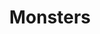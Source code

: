 ---
title: "Monsters"
draft: false
slug: "monsters"
weight: "132"

thumbnail: [
	"illustrations/illustration_011.png"
]

---